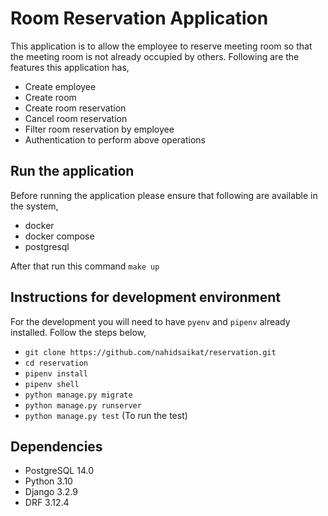 # Room Reservation Application

This application is to allow the employee to reserve meeting room so that the 
meeting room is not already occupied by others.
Following are the features this application has,

* Create employee
* Create room
* Create room reservation
* Cancel room reservation
* Filter room reservation by employee
* Authentication to perform above operations


## Run the application
Before running the application please ensure that following are available
in the system,
* docker
* docker compose
* postgresql

After that run this command
`make up`


## Instructions for development environment
For the development you will need to have `pyenv` and `pipenv` already installed.
Follow the steps below,
* `git clone https://github.com/nahidsaikat/reservation.git`
* `cd reservation`
* `pipenv install`
* `pipenv shell`
* `python manage.py migrate`
* `python manage.py runserver`
* `python manage.py test`    (To run the test)


## Dependencies
* PostgreSQL 14.0
* Python 3.10
* Django 3.2.9
* DRF 3.12.4
